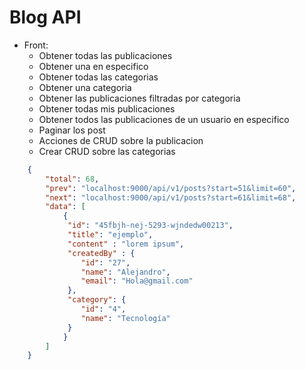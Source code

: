 # Blog API

- Front:
    - Obtener todas las publicaciones
    - Obtener una en especifico
    - Obtener todas las categorias
    - Obtener una categoria 
    - Obtener las publicaciones filtradas por categoria
    - Obtener todas mis publicaciones
    - Obtener todos las publicaciones de un usuario en especifico
    - Paginar los post
    - Acciones de CRUD sobre la publicacion
    - Crear CRUD sobre las categorias

```json
    {
        "total": 68,
        "prev": "localhost:9000/api/v1/posts?start=51&limit=60",
        "next": "localhost:9000/api/v1/posts?start=61&limit=68",
        "data": [
            {
             "id": "45fbjh-nej-5293-wjndedw00213",
             "title": "ejemplo",
             "content" : "lorem ipsum",
             "createdBy" : {
                "id": "27",
                "name": "Alejandro",
                "email": "Hola@gmail.com"
             },
             "category": {
                "id": "4",
                "name": "Tecnología"
             }  
            }
        ]
    }
```

